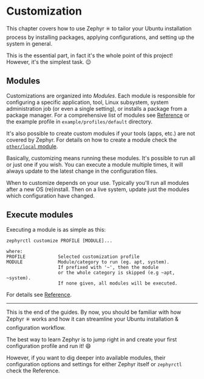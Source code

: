 # Customization

This chapter covers how to use Zephyr :eight_spoked_asterisk: to tailor your Ubuntu installation process by installing packages, applying configurations, and setting up the system in general.

This is the essential part, in fact it's the whole point of this project!
However, it's the simplest task. :wink:

## Modules

Customizations are organized into _Modules_.
Each module is responsible for configuring a specific application, tool, Linux subsystem, system administration job (or even a single setting), or installs a package from a package manager.
For a comprehensive list of modules see [Reference](reference/modules.md) or the example profile in `example/profiles/default` directory.

It's also possible to create custom modules if your tools (apps, etc.) are not covered by Zephyr.
For details on how to create a module check the [`other/local` module](reference/modules.md#local).

Basically, customizing means running these modules. It's possible to run all or just one if you wish.
You can execute a module multiple times, it will always update to the latest change in the configuration files.

When to customize depends on your use.
Typically you'll run all modules after a new OS (re)install.
Then on a live system, update just the modules which configuration have changed.

## Execute modules

Executing a module is as simple as this:

```
zephyrctl customize PROFILE [MODULE]...

where:
PROFILE            Selected customization profile
MODULE             Module/category to run (eg. apt, system).
                   If prefixed with '~', then the module
                   or the whole category is skipped (e.g ~apt, ~system).
                   If none given, all modules will be executed.
```

For details see [Reference](reference/zephyrctl.md#customize).

---

This is the end of the guides.
By now, you should be familiar with how Zephyr :eight_spoked_asterisk: works and how it can streamline your Ubuntu installation & configuration workflow.

The best way to learn Zephyr is to jump right in and create your first configuration profile and run it! :smile:

However, if you want to dig deeper into available modules, their configuration options and settings for either Zephyr itself or `zephyrctl` check the Reference.
